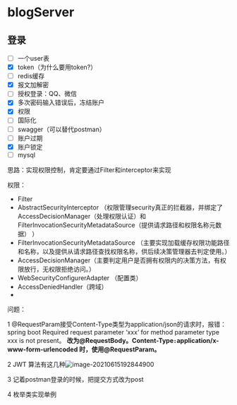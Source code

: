 # blogServer

## 登录

- [ ] 一个user表
- [x] token（为什么要用token?）
- [ ] redis缓存
- [x] 报文加解密
- [ ] 授权登录：QQ、微信
- [x] 多次密码输入错误后，冻结账户
- [x] 权限
- [ ] 国际化
- [ ] swagger（可以替代postman）
- [ ] 账户过期
- [x] 账户锁定
- [ ] mysql

思路：实现权限控制，肯定要通过Filter和interceptor来实现

权限：

- Filter 
- AbstractSecurityInterceptor （权限管理security真正的拦截器，并绑定了AccessDecisionManager（处理权限认证）和FilterInvocationSecurityMetadataSource（提供请求路径和权限名称元数据） ）
- FilterInvocationSecurityMetadataSource （主要实现加载缓存权限功能路径和名称，以及提供从请求路径查找权限名称，供后续决策管理器去判定使用。）
- AccessDecisionManager（主要判定用户是否拥有权限内的决策方法，有权限放行，无权限拒绝访问。）
- WebSecurityConfigurerAdapter  （配置类）
- AccessDeniedHandler（跨域）
- 







问题：

1 @RequestParam接受Content-Type类型为application/json的请求时，报错：spring boot Required request parameter ‘xxx‘ for method parameter type xxx is not present。 **改为@RequestBody。Content-Type` : `application/x-www-form-urlencoded 时，使用@RequestParam。**

2 JWT 算法有这几种![image-20210615192844900](C:\Users\wxc\AppData\Roaming\Typora\typora-user-images\image-20210615192844900.png)



3 记着postman登录的时候，把提交方式改为post

4 枚举类实现单例

